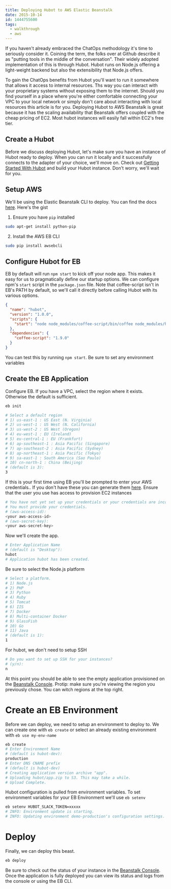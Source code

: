 ```yaml
---
title: Deploying Hubot to AWS Elastic Beanstalk
date: 2015-10-14
id: 1444755600
tags: 
  - walkthrough
  - aws
---
```

If you haven't already embraced the ChatOps methodology it's time to seriously consider it. Coining the term, the folks over at Github describe it as "putting tools in the middle of the conversation". Their widely adopted implementation of this is through Hubot. Hubot runs on Node.js offering a light-weight backend but also the extensibility that Node.js offers.

To gain the ChatOps benefits from Hubot you'll want to run it somewhere that allows it access to internal resources. Ths way you can interact with your proprietary systems without exposing them to the internet. Should you find yourself in a place where you're either comfortable connecting your VPC to your local network or simply don't care about interacting with local resources this article is for you. Deploying Hubot to AWS Beanstalk is great because it has the scaling availability that Beanstalk offers coupled with the cheap pricing of EC2. Most hubot instances will easily fall within EC2's free tier.

<!-- more -->

## Create a Hubot
Before we discuss deploying Hubot, let's make sure you have an instance of Hubot ready to deploy. When you can run it locally and it successfully connects to the adapter of your choice, we'll move on. Check out [Getting Started With Hubot](https://hubot.github.com/docs/#getting-started-with-hubot) and build your Hubot instance. Don't worry, we'll wait for you.


## Setup AWS
We'll be using the Elastic Beanstalk CLI to deploy. You can find the docs [here](http://docs.aws.amazon.com/elasticbeanstalk/latest/dg/eb-cli3.html). Here's the gist

1. Ensure you have `pip` installed
  ```bash
  sudo apt-get install python-pip
  ```
2. Install the AWS EB CLI
  ```bash
  sudo pip install awsebcli
  ```

## Configure Hubot for EB
EB by default will run `npm start` to kick off your node app. This makes it easy for us to pragmatically define our startup options. We can configure npm's `start` script in the `package.json` file. Note that coffee-script isn't in EB's PATH by default, so we'll call it directly before calling Hubot with its various options.
```json
{
  "name": "hubot",
  "version": "1.0.0",
  "scripts": {
    "start": "node node_modules/coffee-script/bin/coffee node_modules/hubot/bin/hubot --name hubot --adapter slack"
  },
  "dependencies": {
    "coffee-script": "1.9.0"
  }
}
```

You can test this by running `npm start`. Be sure to set any environment variables

## Create the EB Application
Configure EB. If you have a VPC, select the region where it exists. Otherwise the default is sufficient.

```bash
eb init

# Select a default region
# 1) us-east-1 : US East (N. Virginia)
# 2) us-west-1 : US West (N. California)
# 3) us-west-2 : US West (Oregon)
# 4) eu-west-1 : EU (Ireland)
# 5) eu-central-1 : EU (Frankfurt)
# 6) ap-southeast-1 : Asia Pacific (Singapore)
# 7) ap-southeast-2 : Asia Pacific (Sydney)
# 8) ap-northeast-1 : Asia Pacific (Tokyo)
# 9) sa-east-1 : South America (Sao Paulo)
# 10) cn-north-1 : China (Beijing)
# (default is 3): 
3
```

If this is your first time using EB you'll be prompted to enter your AWS credentials.. If you don't have these you can generate them [here](https://console.aws.amazon.com/iam/home#users). Ensure that the user you use has access to provision EC2 instances
```bash
# You have not yet set up your credentials or your credentials are incorrect 
# You must provide your credentials.
# (aws-access-id): 
<your aws-access-id>
# (aws-secret-key): 
<your aws-secret-key>
```

Now we'll create the app.
```bash
# Enter Application Name
# (default is "Desktop"): 
hubot
# Application hubot has been created.
```
Be sure to select the Node.js platform
```bash
# Select a platform.
# 1) Node.js
# 2) PHP
# 3) Python
# 4) Ruby
# 5) Tomcat
# 6) IIS
# 7) Docker
# 8) Multi-container Docker
# 9) GlassFish
# 10) Go
# 11) Java
# (default is 1):
1
```
For hubot, we don't need to setup SSH
```bash
# Do you want to set up SSH for your instances?
# (y/n): 
n
```
At this point you should be able to see the empty application provisioned on the [Beanstalk Console](https://console.aws.amazon.com/elasticbeanstalk/home). Protip: make sure you're viewing the region you previously chose. You can witch regions at the top right.

# Create an EB Environment
Before we can deploy, we need to setup an environment to deploy to. We can create one with `eb create` or select an already existing environment with `eb use my-env-name`
```bash
eb create
# Enter Environment Name
# (default is hubot-dev): 
production
# Enter DNS CNAME prefix
# (default is hubot-dev)
# Creating application version archive "app".
# Uploading hubot/app.zip to S3. This may take a while.
# Upload Complete.
```
Hubot configuration is pulled from environment variables. To set environment variables for your EB Environment we'll use `eb setenv`
```bash
eb setenv HUBOT_SLACK_TOKEN=xxxxx
# INFO: Environment update is starting.                               
# INFO: Updating environment demo-production's configuration settings.
```

# Deploy
Finally, we can deploy this beast.
```bash
eb deploy
```

Be sure to check out the status of your instance in the [Beanstalk Console](https://console.aws.amazon.com/elasticbeanstalk/home). Once the application is fully deployed you can view its status and logs from the console or using the EB CLI.
